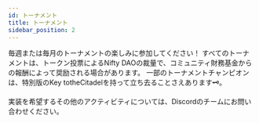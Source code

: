 ```yaml
---
id: トーナメント
title: トーナメント
sidebar_position: 2
---
```


毎週または毎月のトーナメントの楽しみに参加してください！ すべてのトーナメントは、トークン投票によるNifty DAOの裁量で、コミュニティ財務基金からの報酬によって奨励される場合があります。 一部のトーナメントチャンピオンは、特別版のKey totheCitadelを持って立ち去ることさえあります🗝️。

実装を希望するその他のアクティビティについては、Discordのチームにお問い合わせください。
